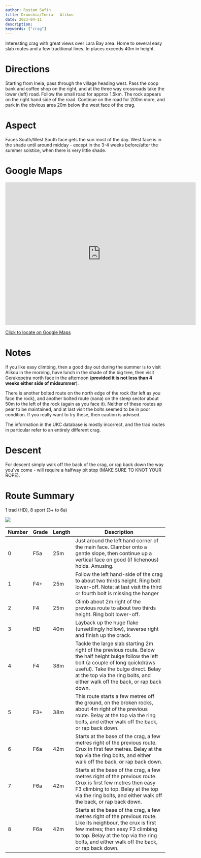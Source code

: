```yaml
---
author: Rustam Safin
title: Droushia/Ineia - Alikou
date: 2023-04-11
description:
keywords: ["crag"]
---
```


Interesting crag with great views over Lara Bay area. Home to several easy slab routes and a few traditional lines. In places exceeds 40m in height.

# Directions

Starting from Ineia, pass through the village heading west. Pass the coop bank and coffee shop on the right, and at the three way crossroads take the lower (left) road. Follow the small road for approx 1.5km. The rock appears on the right hand side of the road. Continue on the road for 200m more, and park in the obvious area 20m below the west face of the crag.

# Aspect
Faces South/West South face gets the sun most of the day. West face is in the shade until around midday - except in the 3-4 weeks before/after the summer solstice, when there is very little shade.

# Google Maps

<iframe src="https://www.google.com/maps/embed?pb=!1m17!1m12!1m3!1d4236.541255438009!2d32.37631131523914!3d34.95626398036979!2m3!1f0!2f0!3f0!3m2!1i1024!2i768!4f13.1!3m2!1m1!2zMzTCsDU3JzIyLjYiTiAzMsKwMjInNDIuNiJF!5e1!3m2!1sen!2s!4v1681205891966!5m2!1sen!2s" width="600" height="450" style="border:0;" allowfullscreen="" loading="lazy" referrerpolicy="no-referrer-when-downgrade"></iframe>

[Click to locate on Google Maps](https://goo.gl/maps/TrL6ZguAJ1ukpin69)

# Notes

If you like easy climbing, then a good day out during the summer is to visit Alikou in the morning, have lunch in the shade of the big tree, then visit Gerakopetra north face in the afternoon (**provided it is not less than 4 weeks either side of midsummer**).

There is another bolted route on the north edge of the rock (far left as you face the rock), and another bolted route (nana) on the steep sector about 50m to the left of the rock (again as you face it). Neither of these routes ap pear to be maintained, and at last visit the bolts seemed to be in poor condition. If you really want to try these, then caution is advised.

The information in the UKC database is mostly incorrect, and the trad routes in particular refer to an entirely different crag.
# Descent

For descent simply walk off the back of the crag, or rap back down the way you've come - will require a halfway pit stop (MAKE SURE TO KNOT YOUR ROPE).

# Route Summary

1 trad (HD), 8 sport (3+ to 6a)

![](/droushia/dr_pe_3.jpg)

| Number | Grade | Length | Description                                                                                                                                                                                                                                                       |
| ------ | ----- | ------ | ----------------------------------------------------------------------------------------------------------------------------------------------------------------------------------------------------------------------------------------------------------------- |
| 0      | F5a   | 25m    | Just around the left hand corner of the main face. Clamber onto a gentle slope, then continue up a vertical face on good (if lichenous) holds. Amusing.                                                                                                           |
| 1      | F4+   | 25m    | Follow the left hand-side of the crag to about two thirds height. Ring bolt lower-off. Note: at last visit the third or fourth bolt is missing the hanger                                                                                                         |
| 2      | F4    | 25m    | Climb about 2m right of the previous route to about two thirds height. Ring bolt lower-off.                                                                                                                                                                       |
| 3      | HD    | 40m    | Layback up the huge flake (unsettlingly hollow), traverse right and finish up the crack.                                                                                                                                                                          |
| 4      | F4    | 38m    | Tackle the large slab starting 2m right of the previous route. Below the half height bulge follow the left bolt (a couple of long quickdraws useful). Take the bulge direct. Belay at the top via the ring bolts, and either walk off the back, or rap back down. |
| 5      | F3+   | 38m    | This route starts a few metres off the ground, on the broken rocks, about 4m right of the previous route. Belay at the top via the ring bolts, and either walk off the back, or rap back down.                                                                    |
| 6      | F6a   | 42m    | Starts at the base of the crag, a few metres right of the previous route. Crux in first few metres. Belay at the top via the ring bolts, and either walk off the back, or rap back down.                                                                          |
| 7      | F6a   | 42m    | Starts at the base of the crag, a few metres right of the previous route. Crux is first few metres then easy F3 climbing to top. Belay at the top via the ring bolts, and either walk off the back, or rap back down.                                             |
| 8      | F6a   | 42m    | Starts at the base of the crag, a few metres right of the previous route. Like its neighbour, the crux is first few metres; then easy F3 climbing to top. Belay at the top via the ring bolts, and either walk off the back, or rap back down.                    |
